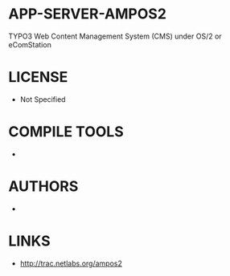 # APP-SERVER-AMPOS2
TYPO3 Web Content Management System (CMS)  under OS/2 or eComStation

LICENSE
===============
* Not Specified

COMPILE TOOLS
===============
* 
 
AUTHORS
===============
* 

LINKS
===============
* http://trac.netlabs.org/ampos2
